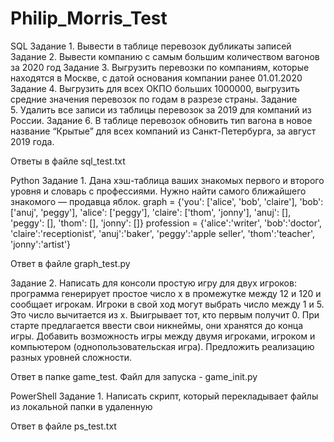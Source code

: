 # Philip_Morris_Test

SQL
 Задание 1. Вывести в таблице перевозок дубликаты записей
 Задание 2. Вывести компанию с самым большим количеством вагонов за 2020 год
 Задание 3. Выгрузить перевозки по компаниям, которые находятся в Москве, с датой основания компании ранее 01.01.2020
 Задание 4. Выгрузить для всех ОКПО больших 1000000, выгрузить средние значения перевозок по годам в разрезе страны.
 Задание 5. Удалить все записи из таблицы перевозок за 2019 для компаний из России.
 Задание 6. В таблице перевозок обновить тип вагона в новое название “Крытые” для всех компаний из Санкт-Петербурга, за август 2019 года.

 Ответы в файле sql_test.txt


Python
 Задание 1. Дана хэш-таблица ваших знакомых первого и второго уровня и словарь с профессиями. Нужно найти самого ближайшего знакомого — продавца яблок.
 graph = {'you': ['alice', 'bob', 'claire'],
  'bob': ['anuj', 'peggy'],
  'alice': ['peggy'],
  'claire': ['thom', 'jonny'],
  'anuj': [],
  'peggy': [],
  'thom': [],
  'jonny': []}
 profession = {'alice':'writer', 'bob':'doctor', 'claire':'receptionist', 'anuj':'baker', 'peggy':'apple seller', 'thom':'teacher', 'jonny':'artist'}

 Ответ в файле graph_test.py

 Задание 2. Написать для консоли простую игру для двух игроков: программа генерирует простое число x в промежутке между 12 и 120 и сообщает игрокам. Игроки в свой ход могут выбрать число между 1 и 5. Это число вычитается из x. Выигрывает тот, кто первым получит 0. При старте предлагается ввести свои никнеймы, они хранятся до конца игры. 
 Добавить возможность игры между двумя игроками, игроком и компьютером (однопользовательская игра). Предложить реализацию разных уровней сложности.

 Ответ в папке game_test. Файл для запуска - game_init.py


PowerShell
 Задание 1. Написать скрипт, который перекладывает файлы из локальной папки в удаленную

Ответ в файле ps_test.txt
